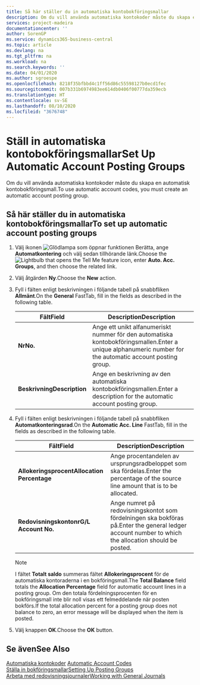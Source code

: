 ```yaml
---
title: Så här ställer du in automatiska kontobokföringsmallar
description: Om du vill använda automatiska kontokoder måste du skapa en automatisk kontobokföringsmall.
services: project-madeira
documentationcenter: ''
author: SorenGP
ms.service: dynamics365-business-central
ms.topic: article
ms.devlang: na
ms.tgt_pltfrm: na
ms.workload: na
ms.search.keywords: ''
ms.date: 04/01/2020
ms.author: sgroespe
ms.openlocfilehash: 8218f35bfbbd4c1ff56d86c55598127b0ecd1fec
ms.sourcegitcommit: 007b331b6974983ee614db0406f00777da359ecb
ms.translationtype: HT
ms.contentlocale: sv-SE
ms.lasthandoff: 08/10/2020
ms.locfileid: "3676748"
---
```

# <a name="set-up-automatic-account-posting-groups"></a><span data-ttu-id="5c22c-103">Ställ in automatiska kontobokföringsmallar</span><span class="sxs-lookup"><span data-stu-id="5c22c-103">Set Up Automatic Account Posting Groups</span></span>
<span data-ttu-id="5c22c-104">Om du vill använda automatiska kontokoder måste du skapa en automatisk kontobokföringsmall.</span><span class="sxs-lookup"><span data-stu-id="5c22c-104">To use automatic account codes, you must create an automatic account posting group.</span></span>  

## <a name="to-set-up-automatic-account-posting-groups"></a><span data-ttu-id="5c22c-105">Så här ställer du in automatiska kontobokföringsmallar</span><span class="sxs-lookup"><span data-stu-id="5c22c-105">To set up automatic account posting groups</span></span>  

1.  <span data-ttu-id="5c22c-106">Välj ikonen ![Glödlampa som öppnar funktionen Berätta](../../media/ui-search/search_small.png "Berätta vad du vill göra"), ange **Automatkontering** och välj sedan tillhörande länk.</span><span class="sxs-lookup"><span data-stu-id="5c22c-106">Choose the ![Lightbulb that opens the Tell Me feature](../../media/ui-search/search_small.png "Tell me what you want to do") icon, enter **Auto. Acc. Groups**, and then choose the related link.</span></span>  
2.  <span data-ttu-id="5c22c-107">Välj åtgärden **Ny**.</span><span class="sxs-lookup"><span data-stu-id="5c22c-107">Choose the **New** action.</span></span>  
3.  <span data-ttu-id="5c22c-108">Fyll i fälten enligt beskrivningen i följande tabell på snabbfliken **Allmänt**.</span><span class="sxs-lookup"><span data-stu-id="5c22c-108">On the **General** FastTab, fill in the fields as described in the following table.</span></span>  

    |<span data-ttu-id="5c22c-109">Fält</span><span class="sxs-lookup"><span data-stu-id="5c22c-109">Field</span></span>|<span data-ttu-id="5c22c-110">Description</span><span class="sxs-lookup"><span data-stu-id="5c22c-110">Description</span></span>|  
    |-----------|-----------------|  
    |<span data-ttu-id="5c22c-111">**Nr**</span><span class="sxs-lookup"><span data-stu-id="5c22c-111">**No.**</span></span>|<span data-ttu-id="5c22c-112">Ange ett unikt alfanumeriskt nummer för den automatiska kontobokföringsmallen.</span><span class="sxs-lookup"><span data-stu-id="5c22c-112">Enter a unique alphanumeric number for the automatic account posting group.</span></span>|  
    |<span data-ttu-id="5c22c-113">**Beskrivning**</span><span class="sxs-lookup"><span data-stu-id="5c22c-113">**Description**</span></span>|<span data-ttu-id="5c22c-114">Ange en beskrivning av den automatiska kontobokföringsmallen.</span><span class="sxs-lookup"><span data-stu-id="5c22c-114">Enter a description for the automatic account posting group.</span></span>|  

4.  <span data-ttu-id="5c22c-115">Fyll i fälten enligt beskrivningen i följande tabell på snabbfliken **Automatkonteringsrad**.</span><span class="sxs-lookup"><span data-stu-id="5c22c-115">On the **Automatic Acc. Line** FastTab, fill in the fields as described in the following table.</span></span>  

    |<span data-ttu-id="5c22c-116">Fält</span><span class="sxs-lookup"><span data-stu-id="5c22c-116">Field</span></span>|<span data-ttu-id="5c22c-117">Description</span><span class="sxs-lookup"><span data-stu-id="5c22c-117">Description</span></span>|  
    |-----------|-----------------|  
    |<span data-ttu-id="5c22c-118">**Allokeringsprocent**</span><span class="sxs-lookup"><span data-stu-id="5c22c-118">**Allocation Percentage**</span></span>|<span data-ttu-id="5c22c-119">Ange procentandelen av ursprungsradbeloppet som ska fördelas.</span><span class="sxs-lookup"><span data-stu-id="5c22c-119">Enter the percentage of the source line amount that is to be allocated.</span></span>|  
    |<span data-ttu-id="5c22c-120">**Redovisningskontonr**</span><span class="sxs-lookup"><span data-stu-id="5c22c-120">**G/L Account No.**</span></span>|<span data-ttu-id="5c22c-121">Ange numret på redovisningskontot som fördelningen ska bokföras på.</span><span class="sxs-lookup"><span data-stu-id="5c22c-121">Enter the general ledger account number to which the allocation should be posted.</span></span>|  

    > [!NOTE]  
    >  <span data-ttu-id="5c22c-122">I fältet **Totalt saldo** summeras fältet **Allokeringsprocent** för de automatiska kontoraderna i en bokföringsmall.</span><span class="sxs-lookup"><span data-stu-id="5c22c-122">The **Total Balance** field totals the **Allocation Percentage** field for automatic account lines in a posting group.</span></span> <span data-ttu-id="5c22c-123">Om den totala fördelningsprocenten för en bokföringsmall inte blir noll visas ett felmeddelande när posten bokförs.</span><span class="sxs-lookup"><span data-stu-id="5c22c-123">If the total allocation percent for a posting group does not balance to zero, an error message will be displayed when the item is posted.</span></span>  

5.  <span data-ttu-id="5c22c-124">Välj knappen **OK**.</span><span class="sxs-lookup"><span data-stu-id="5c22c-124">Choose the **OK** button.</span></span>  

## <a name="see-also"></a><span data-ttu-id="5c22c-125">Se även</span><span class="sxs-lookup"><span data-stu-id="5c22c-125">See Also</span></span>  
 <span data-ttu-id="5c22c-126">[Automatiska kontokoder](automatic-account-codes.md) </span><span class="sxs-lookup"><span data-stu-id="5c22c-126">[Automatic Account Codes](automatic-account-codes.md) </span></span>  
 [<span data-ttu-id="5c22c-127">Ställa in bokföringsmallar</span><span class="sxs-lookup"><span data-stu-id="5c22c-127">Setting Up Posting Groups</span></span>](../../finance-posting-groups.md)  
 [<span data-ttu-id="5c22c-128">Arbeta med redovisningsjournaler</span><span class="sxs-lookup"><span data-stu-id="5c22c-128">Working with General Journals</span></span>](../../ui-work-general-journals.md)
